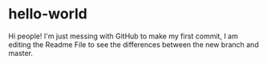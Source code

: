# hello-world

Hi people!
I'm just messing with GitHub to make my first commit, I am editing the Readme File to see the differences between the new branch and master.

